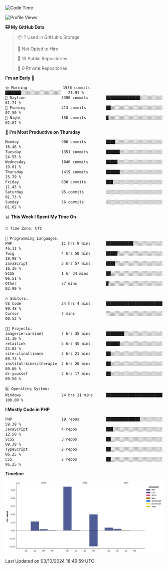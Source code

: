 <!--START_SECTION:waka-->
![Code Time](http://img.shields.io/badge/Code%20Time-1%2C953%20hrs%2010%20mins-blue)

![Profile Views](http://img.shields.io/badge/Profile%20Views-0-blue)

**🐱 My GitHub Data** 

> 📦 ? Used in GitHub's Storage 
 > 
> 🚫 Not Opted to Hire
 > 
> 📜 13 Public Repositories 
 > 
> 🔑 0 Private Repositories 
 > 
**I'm an Early 🐤** 

```text
🌞 Morning                1536 commits        ███████░░░░░░░░░░░░░░░░░░   27.91 % 
🌆 Daytime                3396 commits        ███████████████░░░░░░░░░░   61.71 % 
🌃 Evening                413 commits         ██░░░░░░░░░░░░░░░░░░░░░░░   07.50 % 
🌙 Night                  158 commits         █░░░░░░░░░░░░░░░░░░░░░░░░   02.87 % 
```
📅 **I'm Most Productive on Thursday** 

```text
Monday                   906 commits         ████░░░░░░░░░░░░░░░░░░░░░   16.46 % 
Tuesday                  1351 commits        ██████░░░░░░░░░░░░░░░░░░░   24.55 % 
Wednesday                1046 commits        █████░░░░░░░░░░░░░░░░░░░░   19.01 % 
Thursday                 1419 commits        ██████░░░░░░░░░░░░░░░░░░░   25.79 % 
Friday                   630 commits         ███░░░░░░░░░░░░░░░░░░░░░░   11.45 % 
Saturday                 95 commits          ░░░░░░░░░░░░░░░░░░░░░░░░░   01.73 % 
Sunday                   56 commits          ░░░░░░░░░░░░░░░░░░░░░░░░░   01.02 % 
```


📊 **This Week I Spent My Time On** 

```text
🕑︎ Time Zone: UTC

💬 Programming Languages: 
PHP                      11 hrs 9 mins       ████████████░░░░░░░░░░░░░   46.11 % 
Twig                     4 hrs 50 mins       █████░░░░░░░░░░░░░░░░░░░░   19.98 % 
JavaScript               3 hrs 57 mins       ████░░░░░░░░░░░░░░░░░░░░░   16.36 % 
SCSS                     1 hr 34 mins        ██░░░░░░░░░░░░░░░░░░░░░░░   06.51 % 
Other                    57 mins             █░░░░░░░░░░░░░░░░░░░░░░░░   03.99 % 

🔥 Editors: 
VS Code                  24 hrs 4 mins       █████████████████████████   99.48 % 
Cursor                   7 mins              ░░░░░░░░░░░░░░░░░░░░░░░░░   00.52 % 

🐱‍💻 Projects: 
imagerie-cardinet        7 hrs 35 mins       ████████░░░░░░░░░░░░░░░░░   31.36 % 
retailink                5 hrs 45 mins       ██████░░░░░░░░░░░░░░░░░░░   23.82 % 
site-clinalliance        2 hrs 21 mins       ██░░░░░░░░░░░░░░░░░░░░░░░   09.73 % 
institut-kinesitherapie  2 hrs 20 mins       ██░░░░░░░░░░░░░░░░░░░░░░░   09.66 % 
dr-youssef               2 hrs 17 mins       ██░░░░░░░░░░░░░░░░░░░░░░░   09.50 % 

💻 Operating System: 
Windows                  24 hrs 11 mins      █████████████████████████   100.00 % 
```

**I Mostly Code in PHP** 

```text
PHP                      19 repos            ███████████████░░░░░░░░░░   59.38 % 
JavaScript               4 repos             ███░░░░░░░░░░░░░░░░░░░░░░   12.50 % 
SCSS                     3 repos             ██░░░░░░░░░░░░░░░░░░░░░░░   09.38 % 
TypeScript               2 repos             ██░░░░░░░░░░░░░░░░░░░░░░░   06.25 % 
CSS                      2 repos             ██░░░░░░░░░░░░░░░░░░░░░░░   06.25 % 
```



**Timeline**

![Lines of Code chart](https://raw.githubusercontent.com/tahar-elgunaoui/tahar-elgunaoui/main/assets/bar_graph.png)


 Last Updated on 03/10/2024 18:46:59 UTC
<!--END_SECTION:waka-->
